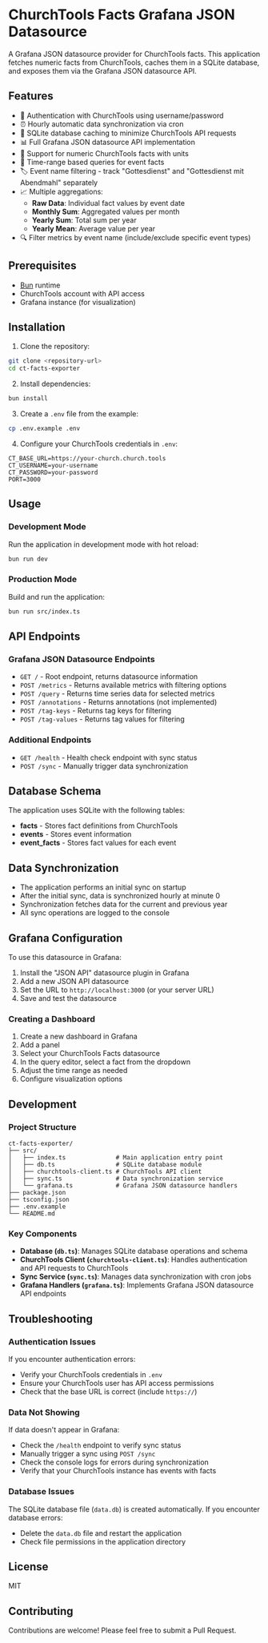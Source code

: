 # ChurchTools Facts Grafana JSON Datasource

A Grafana JSON datasource provider for ChurchTools facts. This application fetches numeric facts from ChurchTools, caches them in a SQLite database, and exposes them via the Grafana JSON datasource API.

## Features

- 🔐 Authentication with ChurchTools using username/password
- ⏰ Hourly automatic data synchronization via cron
- 💾 SQLite database caching to minimize ChurchTools API requests
- 📊 Full Grafana JSON datasource API implementation
- 🔢 Support for numeric ChurchTools facts with units
- 📅 Time-range based queries for event facts
- 🏷️ Event name filtering - track "Gottesdienst" and "Gottesdienst mit Abendmahl" separately
- 📈 Multiple aggregations:
  - **Raw Data**: Individual fact values by event date
  - **Monthly Sum**: Aggregated values per month
  - **Yearly Sum**: Total sum per year
  - **Yearly Mean**: Average value per year
- 🔍 Filter metrics by event name (include/exclude specific event types)

## Prerequisites

- [Bun](https://bun.sh) runtime
- ChurchTools account with API access
- Grafana instance (for visualization)

## Installation

1. Clone the repository:

```bash
git clone <repository-url>
cd ct-facts-exporter
```

2. Install dependencies:

```bash
bun install
```

3. Create a `.env` file from the example:

```bash
cp .env.example .env
```

4. Configure your ChurchTools credentials in `.env`:

```env
CT_BASE_URL=https://your-church.church.tools
CT_USERNAME=your-username
CT_PASSWORD=your-password
PORT=3000
```

## Usage

### Development Mode

Run the application in development mode with hot reload:

```bash
bun run dev
```

### Production Mode

Build and run the application:

```bash
bun run src/index.ts
```

## API Endpoints

### Grafana JSON Datasource Endpoints

- `GET /` - Root endpoint, returns datasource information
- `POST /metrics` - Returns available metrics with filtering options
- `POST /query` - Returns time series data for selected metrics
- `POST /annotations` - Returns annotations (not implemented)
- `POST /tag-keys` - Returns tag keys for filtering
- `POST /tag-values` - Returns tag values for filtering

### Additional Endpoints

- `GET /health` - Health check endpoint with sync status
- `POST /sync` - Manually trigger data synchronization

## Database Schema

The application uses SQLite with the following tables:

- **facts** - Stores fact definitions from ChurchTools
- **events** - Stores event information
- **event_facts** - Stores fact values for each event

## Data Synchronization

- The application performs an initial sync on startup
- After the initial sync, data is synchronized hourly at minute 0
- Synchronization fetches data for the current and previous year
- All sync operations are logged to the console

## Grafana Configuration

To use this datasource in Grafana:

1. Install the "JSON API" datasource plugin in Grafana
2. Add a new JSON API datasource
3. Set the URL to `http://localhost:3000` (or your server URL)
4. Save and test the datasource

### Creating a Dashboard

1. Create a new dashboard in Grafana
2. Add a panel
3. Select your ChurchTools Facts datasource
4. In the query editor, select a fact from the dropdown
5. Adjust the time range as needed
6. Configure visualization options

## Development

### Project Structure

```
ct-facts-exporter/
├── src/
│   ├── index.ts              # Main application entry point
│   ├── db.ts                 # SQLite database module
│   ├── churchtools-client.ts # ChurchTools API client
│   ├── sync.ts               # Data synchronization service
│   └── grafana.ts            # Grafana JSON datasource handlers
├── package.json
├── tsconfig.json
├── .env.example
└── README.md
```

### Key Components

- **Database (`db.ts`)**: Manages SQLite database operations and schema
- **ChurchTools Client (`churchtools-client.ts`)**: Handles authentication and API requests to ChurchTools
- **Sync Service (`sync.ts`)**: Manages data synchronization with cron jobs
- **Grafana Handlers (`grafana.ts`)**: Implements Grafana JSON datasource API endpoints

## Troubleshooting

### Authentication Issues

If you encounter authentication errors:

- Verify your ChurchTools credentials in `.env`
- Ensure your ChurchTools user has API access permissions
- Check that the base URL is correct (include `https://`)

### Data Not Showing

If data doesn't appear in Grafana:

- Check the `/health` endpoint to verify sync status
- Manually trigger a sync using `POST /sync`
- Check the console logs for errors during synchronization
- Verify that your ChurchTools instance has events with facts

### Database Issues

The SQLite database file (`data.db`) is created automatically. If you encounter database errors:

- Delete the `data.db` file and restart the application
- Check file permissions in the application directory

## License

MIT

## Contributing

Contributions are welcome! Please feel free to submit a Pull Request.
